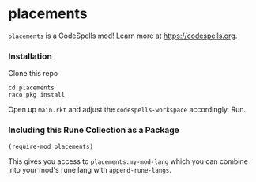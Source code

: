 placements
==========
`placements` is a CodeSpells mod! Learn more at https://codespells.org.

### Installation

Clone this repo

```
cd placements
raco pkg install
```

Open up `main.rkt` and adjust the `codespells-workspace` accordingly. Run.

### Including this Rune Collection as a Package

`(require-mod placements)`

This gives you access to `placements:my-mod-lang` which you can combine into your mod's rune lang with `append-rune-langs`.

